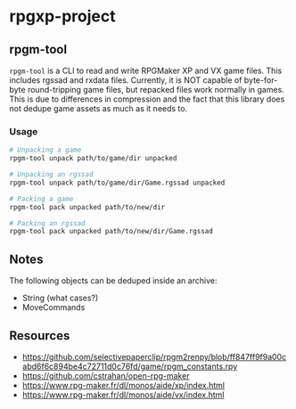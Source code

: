 # rpgxp-project

## rpgm-tool
`rpgm-tool` is a CLI to read and write RPGMaker XP and VX game files.
This includes rgssad and rxdata files.
Currently, it is NOT capable of byte-for-byte round-tripping game files, but repacked files work normally in games.
This is due to differences in compression and the fact that this library does not dedupe game assets as much as it needs to.

### Usage
```bash
# Unpacking a game
rpgm-tool unpack path/to/game/dir unpacked

# Unpacking an rgssad
rpgm-tool unpack path/to/game/dir/Game.rgssad unpacked

# Packing a game
rpgm-tool pack unpacked path/to/new/dir

# Packing an rgssad
rpgm-tool pack unpacked path/to/new/dir/Game.rgssad
```

## Notes
The following objects can be deduped inside an archive:
 * String (what cases?)
 * MoveCommands
 
## Resources
 * https://github.com/selectivepaperclip/rpgm2renpy/blob/ff847ff9f9a00cabd6f6c894be4c72711d0c76fd/game/rpgm_constants.rpy
 * https://github.com/cstrahan/open-rpg-maker
 * https://www.rpg-maker.fr/dl/monos/aide/xp/index.html
 * https://www.rpg-maker.fr/dl/monos/aide/vx/index.html